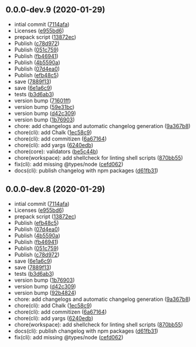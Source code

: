 ## 0.0.0-dev.9 (2020-01-29)

* intial commit ([7114afa](https://github.com/mike-north/certin/commit/7114afa))
* Licenses ([e955bd6](https://github.com/mike-north/certin/commit/e955bd6))
* prepack script ([13872ec](https://github.com/mike-north/certin/commit/13872ec))
* Publish ([c78d972](https://github.com/mike-north/certin/commit/c78d972))
* Publish ([051c759](https://github.com/mike-north/certin/commit/051c759))
* Publish ([fb46941](https://github.com/mike-north/certin/commit/fb46941))
* Publish ([4b5590a](https://github.com/mike-north/certin/commit/4b5590a))
* Publish ([07d4ea0](https://github.com/mike-north/certin/commit/07d4ea0))
* Publish ([efb48c5](https://github.com/mike-north/certin/commit/efb48c5))
* save ([7889f13](https://github.com/mike-north/certin/commit/7889f13))
* save ([6e1a6c9](https://github.com/mike-north/certin/commit/6e1a6c9))
* tests ([b3d6ab3](https://github.com/mike-north/certin/commit/b3d6ab3))
* version bump ([71601ff](https://github.com/mike-north/certin/commit/71601ff))
* version bump ([59e31bc](https://github.com/mike-north/certin/commit/59e31bc))
* version bump ([d42c309](https://github.com/mike-north/certin/commit/d42c309))
* version bump ([1b76903](https://github.com/mike-north/certin/commit/1b76903))
* chore: add changelogs and automatic changelog generation ([9a367b8](https://github.com/mike-north/certin/commit/9a367b8))
* chore(cli): add Chalk ([1ec58c9](https://github.com/mike-north/certin/commit/1ec58c9))
* chore(cli): add commitizen ([6a67164](https://github.com/mike-north/certin/commit/6a67164))
* chore(cli): add yargs ([6240edb](https://github.com/mike-north/certin/commit/6240edb))
* chore(core): validators ([be5c44b](https://github.com/mike-north/certin/commit/be5c44b))
* chore(workspace): add shellcheck for linting shell scripts ([870bb55](https://github.com/mike-north/certin/commit/870bb55))
* fix(cli): add missing @types/node ([cefd062](https://github.com/mike-north/certin/commit/cefd062))
* docs(cli): publish changelog with npm packages ([d61fb31](https://github.com/mike-north/certin/commit/d61fb31))



## 0.0.0-dev.8 (2020-01-29)

* intial commit ([7114afa](https://github.com/mike-north/certin/commit/7114afa))
* Licenses ([e955bd6](https://github.com/mike-north/certin/commit/e955bd6))
* prepack script ([13872ec](https://github.com/mike-north/certin/commit/13872ec))
* Publish ([efb48c5](https://github.com/mike-north/certin/commit/efb48c5))
* Publish ([07d4ea0](https://github.com/mike-north/certin/commit/07d4ea0))
* Publish ([4b5590a](https://github.com/mike-north/certin/commit/4b5590a))
* Publish ([fb46941](https://github.com/mike-north/certin/commit/fb46941))
* Publish ([051c759](https://github.com/mike-north/certin/commit/051c759))
* Publish ([c78d972](https://github.com/mike-north/certin/commit/c78d972))
* save ([6e1a6c9](https://github.com/mike-north/certin/commit/6e1a6c9))
* save ([7889f13](https://github.com/mike-north/certin/commit/7889f13))
* tests ([b3d6ab3](https://github.com/mike-north/certin/commit/b3d6ab3))
* version bump ([1b76903](https://github.com/mike-north/certin/commit/1b76903))
* version bump ([d42c309](https://github.com/mike-north/certin/commit/d42c309))
* version bump ([92b4824](https://github.com/mike-north/certin/commit/92b4824))
* chore: add changelogs and automatic changelog generation ([9a367b8](https://github.com/mike-north/certin/commit/9a367b8))
* chore(cli): add Chalk ([1ec58c9](https://github.com/mike-north/certin/commit/1ec58c9))
* chore(cli): add commitizen ([6a67164](https://github.com/mike-north/certin/commit/6a67164))
* chore(cli): add yargs ([6240edb](https://github.com/mike-north/certin/commit/6240edb))
* chore(workspace): add shellcheck for linting shell scripts ([870bb55](https://github.com/mike-north/certin/commit/870bb55))
* docs(cli): publish changelog with npm packages ([d61fb31](https://github.com/mike-north/certin/commit/d61fb31))
* fix(cli): add missing @types/node ([cefd062](https://github.com/mike-north/certin/commit/cefd062))



